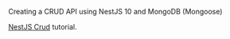Creating a CRUD API using NestJS 10 and MongoDB (Mongoose)

[NestJS Crud](https://jsdev.space/nestjs-crud/) tutorial.
